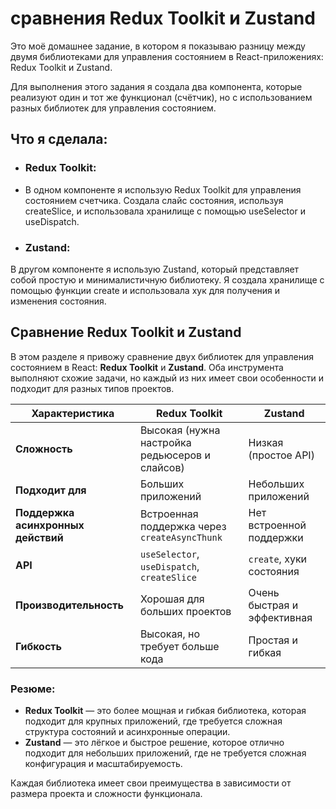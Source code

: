 # сравнения Redux Toolkit и Zustand
Это моё домашнее задание, в котором я показываю разницу между двумя библиотеками для управления состоянием в React-приложениях: Redux Toolkit и Zustand.

Для выполнения этого задания я создала два компонента, которые реализуют один и тот же функционал (счётчик), но с использованием разных библиотек для управления состоянием.

## Что я сделала:
- ### Redux Toolkit:

- В одном компоненте я использую Redux Toolkit для управления состоянием счетчика. Создала слайс состояния, используя createSlice, и использовала хранилище с помощью useSelector и useDispatch.

- ### Zustand:

В другом компоненте я использую Zustand, который представляет собой простую и минималистичную библиотеку. Я создала хранилище с помощью функции create и использовала хук для получения и изменения состояния.

## Сравнение Redux Toolkit и Zustand

В этом разделе я привожу сравнение двух библиотек для управления состоянием в React: **Redux Toolkit** и **Zustand**. Оба инструмента выполняют схожие задачи, но каждый из них имеет свои особенности и подходит для разных типов проектов.

| **Характеристика**                | **Redux Toolkit**                            | **Zustand**                             |
|------------------------------------|---------------------------------------------|-----------------------------------------|
| **Сложность**                      | Высокая (нужна настройка редьюсеров и слайсов) | Низкая (простое API)                   |
| **Подходит для**                   | Больших приложений                          | Небольших приложений                    |
| **Поддержка асинхронных действий** | Встроенная поддержка через `createAsyncThunk` | Нет встроенной поддержки                |
| **API**                            | `useSelector`, `useDispatch`, `createSlice`  | `create`, хуки состояния               |
| **Производительность**             | Хорошая для больших проектов               | Очень быстрая и эффективная             |
| **Гибкость**                       | Высокая, но требует больше кода             | Простая и гибкая                        |

### Резюме:
- **Redux Toolkit** — это более мощная и гибкая библиотека, которая подходит для крупных приложений, где требуется сложная структура состояний и асинхронные операции.
- **Zustand** — это лёгкое и быстрое решение, которое отлично подходит для небольших приложений, где не требуется сложная конфигурация и масштабируемость.

Каждая библиотека имеет свои преимущества в зависимости от размера проекта и сложности функционала.
